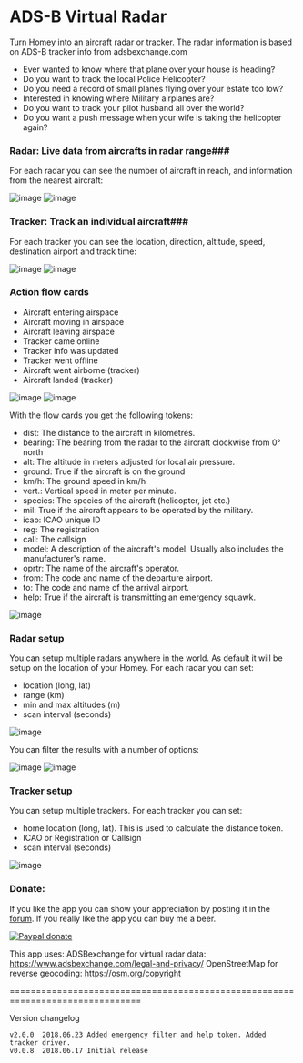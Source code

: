 # ADS-B Virtual Radar #

Turn Homey into an aircraft radar or tracker. The radar information is based on
ADS-B tracker info from adsbexchange.com

* Ever wanted to know where that plane over your house is heading?
* Do you want to track the local Police Helicopter?
* Do you need a record of small planes flying over your estate too low?
* Interested in knowing where Military airplanes are?
* Do you want to track your pilot husband all over the world?
* Do you want a push message when your wife is taking the helicopter again?

### Radar: Live data from aircrafts in radar range###
For each radar you can see the number of aircraft in reach, and information from
the nearest aircraft:

![image][mobile-card-image1]
![image][mobile-card-image2]

### Tracker: Track an individual aircraft###
For each tracker you can see the location, direction, altitude, speed,
destination airport and track time:

![image][mobile-card-image3]
![image][mobile-card-image4]

### Action flow cards ###

* Aircraft entering airspace
* Aircraft moving in airspace
* Aircraft leaving airspace
* Tracker came online
* Tracker info was updated
* Tracker went offline
* Aircraft went airborne (tracker)
* Aircraft landed (tracker)

![image][flow-cards-image]
![image][flow-cards-image2]

With the flow cards you get the following tokens:

- dist: The distance to the aircraft in kilometres.
- bearing: The bearing from the radar to the aircraft clockwise from 0° north
- alt: The altitude in meters adjusted for local air pressure.
- ground: True if the aircraft is on the ground
- km/h: The ground speed in km/h
- vert.: Vertical speed in meter per minute.
- species: The species of the aircraft (helicopter, jet etc.)
- mil: True if the aircraft appears to be operated by the military.
- icao: ICAO unique ID
- reg: The registration
- call: The callsign
- model: A description of the aircraft's model. Usually also includes the manufacturer's name.
- oprtr: The name of the aircraft's operator.
- from: The code and name of the departure airport.
- to: The code and name of the arrival airport.
- help: True if the aircraft is transmitting an emergency squawk.

![image][flow-tokens-image]

### Radar setup ###
You can setup multiple radars anywhere in the world. As default it will be setup
on the location of your Homey. For each radar you can set:
* location (long, lat)
* range (km)
* min and max altitudes (m)
* scan interval (seconds)

![image][radar-setup-image]

You can filter the results with a number of options:

![image][radar-types-image]
![image][radar-filters-image]

### Tracker setup ###
You can setup multiple trackers. For each tracker you can set:
* home location (long, lat). This is used to calculate the distance token.
* ICAO or Registration or Callsign
* scan interval (seconds)

![image][tracker-setup-image]

### Donate: ###
If you like the app you can show your appreciation by posting it in the [forum].
If you really like the app you can buy me a beer.

[![Paypal donate][pp-donate-image]][pp-donate-link]

This app uses:
ADSBexchange for virtual radar data: https://www.adsbexchange.com/legal-and-privacy/
OpenStreetMap for reverse geocoding: https://osm.org/copyright

===============================================================================

Version changelog

```
v2.0.0	2018.06.23 Added emergency filter and help token. Added tracker driver.
v0.0.8	2018.06.17 Initial release

```

[forum]: https://forum.athom.com/discussion/5286
[pp-donate-link]: https://www.paypal.com/cgi-bin/webscr?cmd=_s-xclick&hosted_button_id=VB7VKG5Y28M6N
[pp-donate-image]: https://www.paypalobjects.com/en_US/i/btn/btn_donate_SM.gif
[mobile-card-image1]: https://forum.athom.com/uploads/editor/15/ihdfxcz99gqi.png
[mobile-card-image2]: https://forum.athom.com/uploads/editor/q9/d6qm30f4xoos.png
[flow-cards-image]: https://forum.athom.com/uploads/editor/9v/dtfe6xypxix2.png
[flow-tokens-image]: https://forum.athom.com/uploads/editor/ne/zgzazfbn41dt.png
[radar-setup-image]: https://forum.athom.com/uploads/editor/90/2xgahii2cc4v.png
[radar-types-image]: https://forum.athom.com/uploads/editor/iw/0arsbn5puffo.png
[radar-filters-image]: https://forum.athom.com/uploads/editor/pd/3kianuxsn1wy.png
[mobile-card-image3]: https://forum.athom.com/uploads/editor/dw/ww0hxtpi15su.png
[mobile-card-image4]: https://forum.athom.com/uploads/editor/hc/i0j0jp9ws0s8.png
[flow-cards-image2]: https://forum.athom.com/uploads/editor/yo/jbfshkqiizzo.png
[tracker-setup-image]: https://forum.athom.com/uploads/editor/n1/0hcbmperxz5j.png
